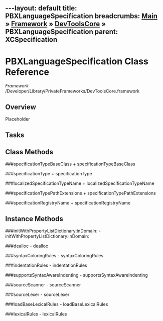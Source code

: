 ---layout: default
title: PBXLanguageSpecification
breadcrumbs: <a href="/index.html">Main</a> &raquo; <a href="/Frameworks.html">Framework</a> &raquo; <a href="/Frameworks/DevToolsCore.html">DevToolsCore</a> &raquo; PBXLanguageSpecification
parent: XCSpecification 
---
# PBXLanguageSpecification Class Reference

*Framework* /Developer/Library/PrivateFrameworks/DevToolsCore.framework

## Overview

Placeholder

## Tasks

## Class Methods

<a name="+specificationTypeBaseClass"></a>
###specificationTypeBaseClass
    + specificationTypeBaseClass

<a name="+specificationType"></a>
###specificationType
    + specificationType

<a name="+localizedSpecificationTypeName"></a>
###localizedSpecificationTypeName
    + localizedSpecificationTypeName

<a name="+specificationTypePathExtensions"></a>
###specificationTypePathExtensions
    + specificationTypePathExtensions

<a name="+specificationRegistryName"></a>
###specificationRegistryName
    + specificationRegistryName

## Instance Methods

<a name="-initWithPropertyListDictionary:inDomain:"></a>
###initWithPropertyListDictionary:inDomain:
    - initWithPropertyListDictionary:inDomain:

<a name="-dealloc"></a>
###dealloc
    - dealloc

<a name="-syntaxColoringRules"></a>
###syntaxColoringRules
    - syntaxColoringRules

<a name="-indentationRules"></a>
###indentationRules
    - indentationRules

<a name="-supportsSyntaxAwareIndenting"></a>
###supportsSyntaxAwareIndenting
    - supportsSyntaxAwareIndenting

<a name="-sourceScanner"></a>
###sourceScanner
    - sourceScanner

<a name="-sourceLexer"></a>
###sourceLexer
    - sourceLexer

<a name="-loadBaseLexicalRules"></a>
###loadBaseLexicalRules
    - loadBaseLexicalRules

<a name="-lexicalRules"></a>
###lexicalRules
    - lexicalRules


